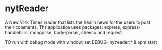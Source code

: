 # nytReader
A New York Times reader that lists the health news for the users to post their comments.  The application uses packages: express, express-handlebars, mongoose, body-parser, cheerio and request.

TO run with debug mode with window: set DEBUG=nytreader:* & npm start